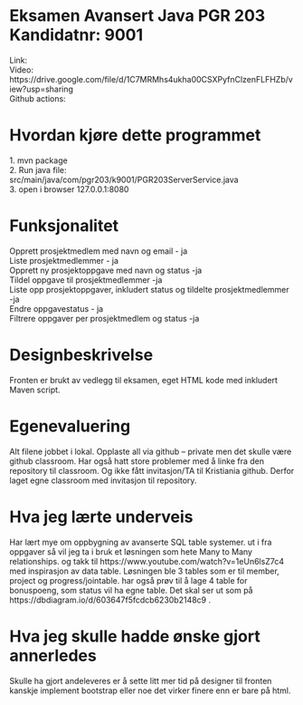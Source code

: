 <h1>Eksamen Avansert Java PGR 203 Kandidatnr: 9001</h1>
Link:
<br> Video: https://drive.google.com/file/d/1C7MRMhs4ukha00CSXPyfnClzenFLFHZb/view?usp=sharing
<br> Github actions: 

<h1>Hvordan kjøre dette programmet</h1>
1. mvn package <br>
2. Run java file:  src/main/java/com/pgr203/k9001/PGR203ServerService.java <br>
3. open i browser 127.0.0.1:8080 <br>

<h1>Funksjonalitet</h1>
Opprett prosjektmedlem med navn og email - ja <br>
Liste prosjektmedlemmer - ja <br>
Opprett ny prosjektoppgave med navn og status -ja <br>
Tildel oppgave til prosjektmedlemmer -ja <br>
Liste opp prosjektoppgaver, inkludert status og tildelte prosjektmedlemmer -ja <br>
Endre oppgavestatus - ja <br>
Filtrere oppgaver per prosjektmedlem og status -ja <br>

<h1>Designbeskrivelse</h1>
Fronten er brukt av vedlegg til eksamen, eget HTML kode med inkludert Maven script. 

<h1>Egenevaluering</h1>
Alt filene jobbet i lokal. Opplaste all via github – private men det skulle være github classroom.
Har også hatt store problemer med å linke fra den repository til classroom. Og ikke fått invitasjon/TA til Kristiania github. Derfor laget egne classroom med invitasjon til repository.

<h1>Hva jeg lærte underveis</h1>
Har lært mye om oppbygning av avanserte SQL table systemer. 
ut i fra oppgaver så vil jeg ta i bruk et løsningen som hete Many to Many relationships.
og takk til https://www.youtube.com/watch?v=1eUn6lsZ7c4 med inspirasjon av data table.
Løsningen ble 3 tables som er til member, project og progress/jointable.
har også prøv til å lage 4 table for bonuspoeng, som status vil ha egne table. Det skal ser ut som på https://dbdiagram.io/d/603647f5fcdcb6230b2148c9 .

<h1>Hva jeg skulle hadde ønske gjort annerledes</h1>
Skulle ha gjort andeleveres er å sette litt mer tid på designer til fronten kanskje implement bootstrap eller noe det virker finere enn er bare på html. 
